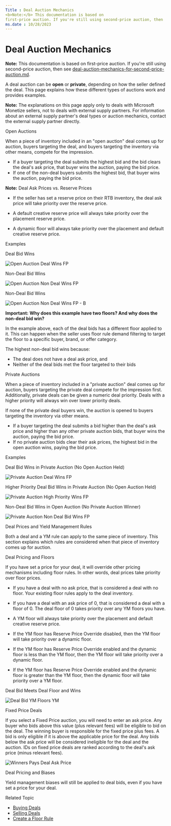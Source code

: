 ```yaml
---
Title : Deal Auction Mechanics
<b>Note:</b> This documentation is based on
first-price auction. If you're still using second-price auction, then
ms.date : 10/28/2023
---
```



# Deal Auction Mechanics






<b>Note:</b> This documentation is based on
first-price auction. If you're still using second-price auction, then
see <a href="deal-auction-mechanics-for-second-price-auction.md"
class="xref">deal-auction-mechanics-for-second-price-auction.md</a>.





A deal auction can be **open** or **private**, depending on how the
seller defined the deal. This page explains how these different types of
auctions work and provides examples.



<b>Note:</b> The explanations on this page
apply only to deals with Microsoft Monetize sellers,
not to deals with external supply partners. For information about an
external supply partner's deal types or auction mechanics, contact the
external supply partner directly.



Open Auctions

When a piece of inventory included in an "open auction" deal comes up
for auction, buyers targeting the deal, and buyers targeting the
inventory via other means, compete for the impression.

- If a buyer targeting the deal submits the highest bid and the bid
  clears the deal's ask price, that buyer wins the auction, paying the
  bid price.
- If one of the non-deal buyers submits the highest bid, that buyer wins
  the auction, paying the bid price.



<b>Note:</b> Deal Ask Prices vs. Reserve
Prices



- If the seller has set a reserve price on their RTB inventory, the deal
  ask price will take priority over the reserve price.

- A default creative reserve price will always take priority over the
  placement reserve price.

- A dynamic floor will always take priority over the placement and
  default creative reserve price.





Examples

Deal Bid Wins

![Open Auction Deal Wins FP](media/open-auction-deal-wins-fp.png)


Non-Deal Bid Wins

![Open Auction Non Deal Wins FP](media/open-auction-non-deal-wins-fp.png)


Non-Deal Bid Wins

![Open Auction Non Deal Wins FP - B](media/open-auction-non-deal-wins-fp-b.png)




<b>Important:</b> **Why does this example have
two floors? And why does the non-deal bid win?**

In the example above, each of the deal bids has a different floor
applied to it. This can happen when the seller uses floor rule demand
filtering to target the floor to a specific buyer, brand, or offer
category.

The highest non-deal bid wins because:

- The deal does not have a deal ask price, and
- Neither of the deal bids met the floor targeted to their bids



Private Auctions

When a piece of inventory included in a "private auction" deal comes up
for auction, buyers targeting the private deal compete for the
impression first. Additionally, private deals can be given a numeric
deal priority. Deals with a higher priority will always win over lower
priority deals.

If none of the private deal buyers win, the auction is opened to buyers
targeting the inventory via other means.

- If a buyer targeting the deal submits a bid higher than the deal's ask
  price and higher than any other private auction bids, that buyer wins
  the auction, paying the bid price.
- If no private auction bids clear their ask prices, the highest bid in
  the open auction wins, paying the bid price.

Examples

Deal Bid Wins in Private Auction (No Open Auction Held)

![Private Auction Deal Wins FP](media/private-auction-deal-wins-fp.png)


Higher Priority Deal Bid Wins in Private Auction (No Open Auction Held)

![Private Auction High Priority Wins FP](media/private-auction-high-priority-wins-fp.png)


Non-Deal Bid Wins in Open Auction (No Private Auction Winner)

![Private Auction Non Deal Bid Wins FP](media/private-auction-non-deal-bid-wins-fp.png)


Deal Prices and Yield Management Rules

Both a deal and a YM rule can apply to the same piece of inventory. This
section explains which rules are considered when that piece of inventory
comes up for auction.

Deal Pricing and Floors

If you have set a price for your deal, it will override other pricing
mechanisms including floor rules. In other words, deal prices take
priority over floor prices.

- If you have a deal with no ask price, that is considered a deal with
  no floor. Your existing floor rules apply to the deal inventory.

- If you have a deal with an ask price of 0, that is considered a deal
  with a floor of 0. The deal floor of 0 takes priority over any YM
  floors you have.

- A YM floor will always take priority over the placement and default
  creative reserve price.

- If the YM floor has Reserve Price Override disabled, then the YM floor
  will take priority over a dynamic floor.

- If the YM floor has Reserve Price Override enabled and the dynamic
  floor is less than the YM floor, then the YM floor will take priority
  over a dynamic floor.

- If the YM floor has Reserve Price Override enabled and the dynamic
  floor is greater than the YM floor, then the dynamic floor will take
  priority over a YM floor.

Deal Bid Meets Deal Floor and Wins

![Deal Bid YM Floors YM](media/deal-bid-ym-floors-fp.png)


Fixed Price Deals

If you select a Fixed Price auction,
you will need to enter an ask price. Any buyer who bids above this value
(plus relevant fees) will be eligible to bid on the deal. The winning
buyer is responsible for the fixed price plus fees. A bid is only
eligible if it is above the applicable price for the deal. Any bids
below the ask price will be considered ineligible for the deal and the
auction. IDs on fixed price deals are ranked according to the deal's ask
price (minus relevant fees).

![Winners Pays Deal Ask Price](media/winners-pays-deal-ask-price.png)

Deal Pricing and Biases

Yield management biases will still be applied to deal bids, even if you
have set a price for your deal.

Related Topic

- <a
  href="monetize_monetize-standard/buying-deals.md"
  class="xref" target="_blank">Buying Deals</a>
- <a
  href="smonetize_monetize-standard/selling-deals.md"
  class="xref" target="_blank">Selling Deals</a>
- <a
  href="monetize_monetize-standard/create-a-floor-rule.md"
  class="xref" target="_blank">Create a Floor Rule</a>




